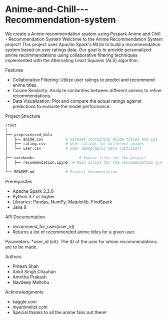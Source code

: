 # Anime-and-Chill---Recommendation-system
We create a Anime recommendation syatem using Pyspark
Anime and  Chill - Recommendation System
Welcome to the Anime Recommendation System project! This project uses Apache Spark's MLlib to build a recommendation system based on user ratings data. Our goal is to provide personalized anime recommendations using collaborative filtering techniques implemented with the Alternating Least Squares (ALS) algorithm.

Features
* Collaborative Filtering: Utilize user ratings to predict and recommend anime titles.
* Cosine Similarity: Analyze similarities between different animes to refine recommendations.
* Data Visualization: Plot and compare the actual ratings against predictions to evaluate the model performance.
  
Project Structure
```bash
/root
│
├── preprocessed_data
│   ├── anime.csv          # Dataset containing anime titles and IDs
│   ├── rating.csv         # User ratings for different animes
│   └── user.csv           # User demographic data (optional)
│
├── notebooks                    # Source files for the project
│   ├── recommendation.ipynb  # Main script for the recommendation system
│      
└── README.md              # Project documentation

```
Prerequisites
* Apache Spark 3.2.0
* Python 3.7 or higher
* Libraries: Pandas, NumPy, Matplotlib, FindSpark
* Java 8

API Documentation
* recommend_for_user(user_id)
* Returns a list of recommended anime titles for a given user.

Parameters:
*user_id (int): The ID of the user for whom recommendations are to be made.

Authors
* Pritesh Shah
* Ankit Singh Chauhan
* Amritha Prakash
* Navdeep Meltchu

Acknowledgments
* kaggle.com
* myanimelist.com
* Special thanks to all the anime fans out there!
